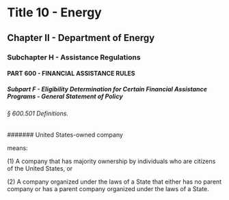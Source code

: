 
# Title 10 - Energy
## Chapter II - Department of Energy
### Subchapter H - Assistance Regulations
#### PART 600 - FINANCIAL ASSISTANCE RULES
##### Subpart F - Eligibility Determination for Certain Financial Assistance Programs - General Statement of Policy
###### § 600.501 Definitions.
####### United States-owned company

means:

(1) A company that has majority ownership by individuals who are citizens of the United States, or

(2) A company organized under the laws of a State that either has no parent company or has a parent company organized under the laws of a State.
